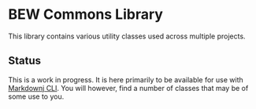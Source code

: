 # BEW Commons Library
This library contains various utility classes used across multiple projects.

## Status
This is a work in progress. It is here primarily to be available for use with
[Markdownj CLI][mjc].  You will however, find a number of classes that may be of some
use to you.

[mjc]:https://github.com/bewillcott/markdownj-cli

